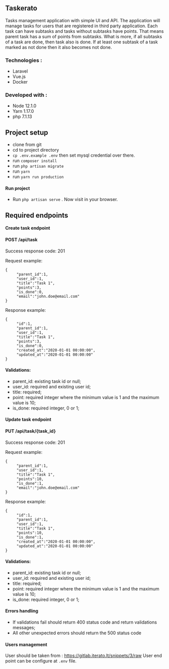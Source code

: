 ## Taskerato
Tasks management application with simple UI and API. The application will manage tasks for users that are registered in third party application. Each task
can have subtasks and tasks without subtasks have points. That means parent task has a sum of points from subtasks. What is more, if all subtasks of a task are done, then
task also is done. If at least one subtask of a task marked as not done then it also becomes not done.

### Technologies :
* Laravel
* Vue.js
* Docker

### Developed with :
* Node 12.1.0
* Yarn 1.17.0
* php 7.1.13

## Project setup

* clone from git
* cd to project directory
* `cp .env.example .env` then set mysql credential over there.  
* run `composer install`
* run `php artisan migrate`
* run `yarn`
* run `yarn run production`

#### Run project 
* Run `php artisan serve`
. Now visit in your browser.

## Required endpoints
#### Create task endpoint

#### POST /api/task
Success response code: 201

Request example:

    {
         "parent_id":1,
         "user_id":1,
         "title":"Task 1",
         "points":3,
         "is_done":0,
         "email":"john.doe@email.com"
    }

Response example:

    {
         "id":1,
         "parent_id":1,
         "user_id":1,
         "title":"Task 1",
         "points":3,
         "is_done":0,
         "created_at":"2020-01-01 00:00:00",
         "updated_at":"2020-01-01 00:00:00"
    }
#### Validations:
* parent_id: existing task id or null;
* user_id: required and existing user id;
* title: required;
* point: required integer where the minimum value is 1 and the maximum value is 10;
* is_done: required integer, 0 or 1;

#### Update task endpoint

#### PUT /api/task/{task_id}

Success response code: 201

Request example:

    {
         "parent_id":1,
         "user_id":1,
         "title":"Task 1",
         "points":10,
         "is_done":1,
         "email":"john.doe@email.com"
    }

Response example:

    {
         "id":1,
         "parent_id":1,
         "user_id":1,
         "title":"Task 1",
         "points":10,
         "is_done":1,
         "created_at":"2020-01-01 00:00:00",
         "updated_at":"2020-01-01 00:00:00"
    }
    
#### Validations:
* parent_id: existing task id or null;
* user_id: required and existing user id;
* title: required;
* point: required integer where the minimum value is 1 and the maximum value is 10;
* is_done: required integer, 0 or 1;

#### Errors handling
* If validations fail should return 400 status code and return validations messages;
* All other unexpected errors should return the 500 status code

#### Users management
User should be taken from : https://gitlab.iterato.lt/snippets/3/raw
User end point can be configure at `.env` file.

